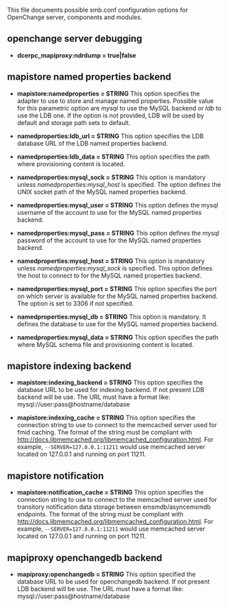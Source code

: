 This file documents possible smb.conf configuration options for
OpenChange server, components and modules.

openchange server debugging
---------------------------

- __dcerpc_mapiproxy:ndrdump = true|false__

mapistore named properties backend
----------------------------------

- __mapistore:namedproperties = STRING__ This option specifies the
  adapter to use to store and manage named properties. Possible value
  for this parametric option are _mysql_ to use the MySQL backend or
  _ldb_ to use the LDB one. If the option is not provided, LDB will be
  used by default and storage path sets to default.

- __namedproperties:ldb_url = STRING__ This option specifies the LDB
  database URL of the LDB named properties backend.

- __namedproperties:ldb_data = STRING__ This option specifies
  the path where provisioning content is located.

- __namedproperties:mysql_sock = STRING__ This option is mandatory
  unless _namedproperties:mysql_host_ is specified. The option defines
  the UNIX socket path of the MySQL named properties backend.

- __namedproperties:mysql_user = STRING__ This option defines the
  mysql username of the account to use for the MySQL named properties
  backend.

- __namedproperties:mysql_pass = STRING__ This option defines
  the mysql password of the account to use for the MySQL named
  properties backend.

- __namedproperties:mysql_host = STRING__ This option is mandatory
  unless _namedproperties:mysql_sock_ is specified.  This option
  defines the host to connect to for the MySQL named properties
  backend.

- __namedproperties:mysql_port = STRING__ This option specifies the
  port on which server is available for the MySQL named properties
  backend. The option is set to 3306 if not specified.

- __namedproperties:mysql_db = STRING__ This option is
  mandatory. It defines the database to use for the MySQL named
  properties backend.

- __namedproperties:mysql_data = STRING__ This option specifies
  the path where MySQL schema file and provisioning content is
  located.

mapistore indexing backend
--------------------------

- __mapistore:indexing_backend = STRING__ This option specifies the
  database URL to be used for indexing backend. If not present LDB
  backend will be use. The URL must have a format like:
  mysql://user:pass@hostname/database

- __mapistore:indexing_cache = STRING__ This option specifies the
  connection string to use to connect to the memcached server used for
  fmid caching. The format of the string must be compliant with
  http://docs.libmemcached.org/libmemcached_configuration.html. For
  example, `--SERVER=127.0.0.1:11211` would use memcached server
  located on 127.0.0.1 and running on port 11211.

mapistore notification
----------------------

- __mapistore:notification_cache = STRING__ This option specifies the
  connection string to use to connect to the memcached server used for
  transitory notification data storage between emsmdb/asyncemsmdb
  endpoints. The format of the string must be compliant with
  http://docs.libmemcached.org/libmemcached_configuration.html. For
  example, `--SERVER=127.0.0.1:11211` would use memcached server
  located on 127.0.0.1 and running on port 11211.

mapiproxy openchangedb backend
------------------------------

- __mapiproxy:openchangedb = STRING__ This option specified the
  database URL to be used for openchangedb backend. If not present LDB
  backend will be use. The URL must have a format like:
  mysql://user:pass@hostname/database
